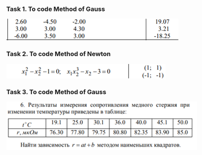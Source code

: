 <h3>Task 1. To code Method of Gauss</h3>
<img src="/img/gauss-task.png">
<h3>Task 2. To code Method of Newton</h3>
<img src="/img/newton-task.png">
<h3>Task 3. To code Method of Gauss</h3>
<img src="/img/least-square-task.png">